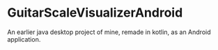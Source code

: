 # GuitarScaleVisualizerAndroid
An earlier java desktop project of mine, remade in kotlin, as an Android application.
